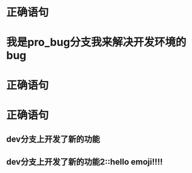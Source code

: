 # 正确语句
# 我是pro_bug分支我来解决开发环境的bug
# 正确语句
# 正确语句


## dev分支上开发了新的功能

## dev分支上开发了新的功能2::hello emoji!!!!
